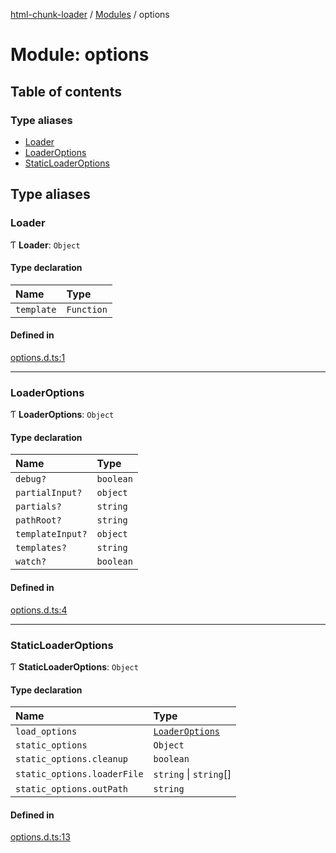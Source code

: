 [html-chunk-loader](../README.md) / [Modules](../modules.md) / options

# Module: options

## Table of contents

### Type aliases

- [Loader](options.md#loader)
- [LoaderOptions](options.md#loaderoptions)
- [StaticLoaderOptions](options.md#staticloaderoptions)

## Type aliases

### Loader

Ƭ **Loader**: `Object`

#### Type declaration

| Name | Type |
| :------ | :------ |
| `template` | `Function` |

#### Defined in

[options.d.ts:1](https://github.com/abschill/html-chunk-loader/blob/210d914/lib/options.d.ts#L1)

___

### LoaderOptions

Ƭ **LoaderOptions**: `Object`

#### Type declaration

| Name | Type |
| :------ | :------ |
| `debug?` | `boolean` |
| `partialInput?` | `object` |
| `partials?` | `string` |
| `pathRoot?` | `string` |
| `templateInput?` | `object` |
| `templates?` | `string` |
| `watch?` | `boolean` |

#### Defined in

[options.d.ts:4](https://github.com/abschill/html-chunk-loader/blob/210d914/lib/options.d.ts#L4)

___

### StaticLoaderOptions

Ƭ **StaticLoaderOptions**: `Object`

#### Type declaration

| Name | Type |
| :------ | :------ |
| `load_options` | [`LoaderOptions`](options.md#loaderoptions) |
| `static_options` | `Object` |
| `static_options.cleanup` | `boolean` |
| `static_options.loaderFile` | `string` \| `string`[] |
| `static_options.outPath` | `string` |

#### Defined in

[options.d.ts:13](https://github.com/abschill/html-chunk-loader/blob/210d914/lib/options.d.ts#L13)
